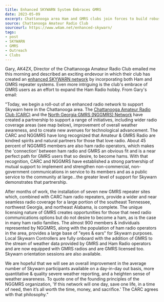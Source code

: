 ```yaml
---
title: Enhanced SKYWARN System Embraces GMRS
date: 2023-05-09
excerpt: Chattanooga area Ham and GMRS clubs join forces to build robust SKYWARN network.
source: Chattanooga Amateur Radio Club
sourceurl: https://www.w4am.net/enhanced-skywarn/
tags:
- post
- SKYWARN
- GMRS
- Outreach
- Clubs
---
```

Gary, AK4ZX, Director of the Chattanooga Amateur Radio Club emailed me this morning and described an exciting endevour in which their club has created an [enhanced SKYWARN network](https://www.w4am.net/enhanced-skywarn/) by incorporating both Ham and GMRS repeater systems. Even more intriguing is the club's embrace of GMRS users as an effort to expand the Ham Radio hobby. From Gary's email:

"Today, we begin a roll-out of an enhanced radio network to support Skywarn here in the Chattanooga area.  The [Chattanooga Amateur Radio Club (CARC)](https://www.w4am.net/) and the [North Georgia GMRS (NGGMRS) Network](https://nggmrs.org/) have created a partnership to support a range of initiatives, including wider radio coverage areas (see map below), improvement of overall weather awareness, and to create new avenues for technological advancement.  The CARC and NGGMRS have long recognized that Amateur & GMRS Radio are kindred spirits and natural partners for those that love radio.  About 45 percent of NGGMRS members are also ham radio operators, which makes the 'connection' between ham radio and GMRS an obvious fit and is a near perfect path for GMRS users that so desire, to become hams.  With that recognition, CARC and NGGMRS have established a strong partnership of mutual support to implement and strengthen non-commercial, non-government communications in service to its members and as a public service to the community at large...the greater level of support for Skywarn demonstrates that partnership.

After months of work, the installation of seven new GMRS repeater sites which, combined with CARC ham radio repeaters, provide a wider and near seamless radio coverage for a large portion of the southeast Tennessee, northwest Georgia, and northeast Alabama, is complete.  The unique licensing nature of GMRS creates opportunities for those that need radio communications options but do not desire to become a ham, as is the case in many ham radio families.  The almost 900 members & individuals represented by NGGMRS, along with the population of ham radio operators in the area, provides a large base of "eyes & ears" for Skywarn purposes.  Local Skywarn Controllers are fully onboard with the addition of GMRS to the stream of weather data provided by GMRS and Ham Radio operators and are now equipped with GMRS radios and are GMRS licensed too.  Skywarn orientation sessions are also available.

We are hopeful that we will see an overall improvement in the average number of Skywarn participants available on a day-in-day out basis, more quantitative & quality severe weather reporting, and a heighten sense of weather awareness.  To quote one of the founding principles of the NGGMRS organization, 'If this network will one day, save one life, in a time of need, then it’s all worth the time, money, and sacrifice.' The CARC agrees with that philosophy."